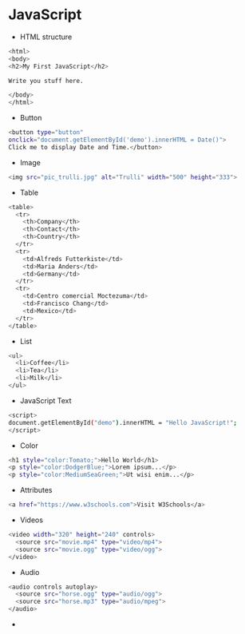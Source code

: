 # JavaScript
- HTML structure

```sh
<html>
<body>
<h2>My First JavaScript</h2>

Write you stuff here.

</body>
</html> 

```
- Button

```sh
<button type="button"
onclick="document.getElementById('demo').innerHTML = Date()">
Click me to display Date and Time.</button>
```

- Image
```sh
<img src="pic_trulli.jpg" alt="Trulli" width="500" height="333">
```
- Table
```sh
<table>
  <tr>
    <th>Company</th>
    <th>Contact</th>
    <th>Country</th>
  </tr>
  <tr>
    <td>Alfreds Futterkiste</td>
    <td>Maria Anders</td>
    <td>Germany</td>
  </tr>
  <tr>
    <td>Centro comercial Moctezuma</td>
    <td>Francisco Chang</td>
    <td>Mexico</td>
  </tr>
</table>
```
- List
```sh
<ul>
  <li>Coffee</li>
  <li>Tea</li>
  <li>Milk</li>
</ul>

```


- JavaScript Text
```sh
<script>
document.getElementById("demo").innerHTML = "Hello JavaScript!";
</script>

```


- Color
```sh
<h1 style="color:Tomato;">Hello World</h1>
<p style="color:DodgerBlue;">Lorem ipsum...</p>
<p style="color:MediumSeaGreen;">Ut wisi enim...</p>

```
- Attributes
```sh
<a href="https://www.w3schools.com">Visit W3Schools</a>

```



- Videos
```sh
<video width="320" height="240" controls>
  <source src="movie.mp4" type="video/mp4">
  <source src="movie.ogg" type="video/ogg">
</video>

```


- Audio
```sh
<audio controls autoplay>
  <source src="horse.ogg" type="audio/ogg">
  <source src="horse.mp3" type="audio/mpeg">
</audio>

```

-
```sh


```














